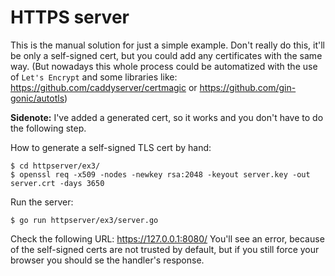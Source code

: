 # HTTPS server

This is the manual solution for just a simple example.
Don't really do this, it'll be only a self-signed cert, but you could add any certificates with the same way.
(But nowadays this whole process could be automatized with the use of `Let's Encrypt` and some libraries like: https://github.com/caddyserver/certmagic or https://github.com/gin-gonic/autotls)


**Sidenote:** I've added a generated cert, so it works and you don't have to do the following step.

How to generate a self-signed TLS cert by hand:

```
$ cd httpserver/ex3/
$ openssl req -x509 -nodes -newkey rsa:2048 -keyout server.key -out server.crt -days 3650
```

Run the server:

```
$ go run httpserver/ex3/server.go
```

Check the following URL: https://127.0.0.1:8080/
You'll see an error, because of the self-signed certs are not trusted by default, but if you still force your browser you should se the handler's response.

